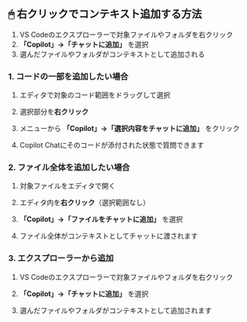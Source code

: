 
## 🖱 右クリックでコンテキスト追加する方法
1. VS Codeのエクスプローラーで対象ファイルやフォルダを右クリック    
2. **「Copilot」→「チャットに追加」** を選択    
3. 選んだファイルやフォルダがコンテキストとして追加される

### 1. コードの一部を追加したい場合

1. エディタで対象のコード範囲をドラッグして選択
    
2. 選択部分を**右クリック**
    
3. メニューから **「Copilot」→「選択内容をチャットに追加」** をクリック
    
4. Copilot Chatにそのコードが添付された状態で質問できます
    

### 2. ファイル全体を追加したい場合

1. 対象ファイルをエディタで開く
    
2. エディタ内を**右クリック**（選択範囲なし）
    
3. **「Copilot」→「ファイルをチャットに追加」** を選択
    
4. ファイル全体がコンテキストとしてチャットに渡されます
    

### 3. エクスプローラーから追加

1. VS Codeのエクスプローラーで対象ファイルやフォルダを右クリック
    
2. **「Copilot」→「チャットに追加」** を選択
    
3. 選んだファイルやフォルダがコンテキストとして追加されます